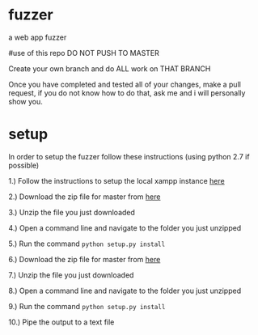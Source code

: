 # fuzzer
a web app fuzzer

#use of this repo
DO NOT PUSH TO MASTER

Create your own branch and do ALL work on THAT BRANCH

Once you have completed and tested all of your changes, make a pull request, if you do not know how to do that, ask me and i will personally show you.

# setup
In order to setup the fuzzer follow these instructions (using python 2.7 if possible)

1.) Follow the instructions to setup the local xampp instance <a href="http://yogi.se.rit.edu/~swen-331/activities/webapps.html">here</a>

2.) Download the zip file for master from <a href="https://github.com/kennethreitz/requests">here</a>

3.) Unzip the file you just downloaded

4.) Open a command line and navigate to the folder you just unzipped

5.) Run the command <code>python setup.py install</code>

6.) Download the zip file for master from <a href="https://github.com/bdoms/beautifulsoup">here</a>

7.) Unzip the file you just downloaded

8.) Open a command line and navigate to the folder you just unzipped

9.) Run the command <code>python setup.py install</code>

10.) Pipe the output to a text file
